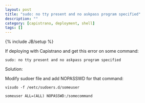 ```yaml
---
layout: post
title: "sudo: no tty present and no askpass program specified"
description: ""
category: [capistrano, deployment, shell]
tags: []
---
```

{% include JB/setup %}

If deploying with Capistrano and get this error on some command:

    sudo: no tty present and no askpass program specified

Solution:

Modify sudoer file and add NOPASSWD for that command:

    visudo -f /eetc/sudoers.d/someuser

    someuser ALL=(ALL) NOPASSWD:/somecommand

